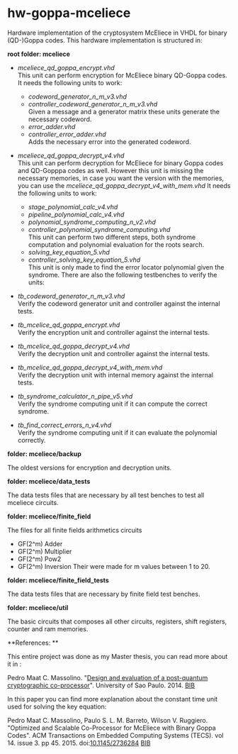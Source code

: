 hw-goppa-mceliece
=================

Hardware implementation of the cryptosystem McEliece in VHDL for binary (QD-)Goppa codes.
This hardware implementation is structured in:

**root folder: mceliece**

- *mceliece_qd_goppa_encrypt.vhd*  
This unit can perform encryption for McEliece binary QD-Goppa codes.
It needs the following units to work:
     - *codeword_generator_n_m_v3.vhd*
     - *controller_codeword_generator_n_m_v3.vhd*  
     Given a message and a generator matrix these units generate the necessary codeword.  
     - *error_adder.vhd*
     - *controller_error_adder.vhd*  
     Adds the necessary error into the generated codeword.
- *mceliece_qd_goppa_decrypt_v4.vhd*  
This unit can perform decryption for McEliece for binary Goppa codes and QD-Gopppa codes as well.
However this unit is missing the necessary memories, in case you want the version with the memories, you
can use the *mceliece_qd_goppa_decrypt_v4_with_mem.vhd*
It needs the following units to work:
     - *stage_polynomial_calc_v4.vhd*
     - *pipeline_polynomial_calc_v4.vhd*
     - *polynomial_syndrome_computing_n_v2.vhd*
     - *controller_polynomial_syndrome_computing.vhd*  
     This unit can perform two different steps, both syndrome computation and polynomial evaluation for the roots search.  
     - *solving_key_equation_5.vhd*
     - *controller_solving_key_equation_5.vhd*  
     This unit is only made to find the error locator polynomial given the syndrome.
There are also the following testbenches to verify the units:
- *tb_codeword_generator_n_m_v3.vhd*  
Verify the codeword generator unit and controller against the internal tests.

- *tb_mcelice_qd_goppa_encrypt.vhd*  
Verify the encryption unit and controller against the internal tests.

- *tb_mcelice_qd_goppa_decrypt_v4.vhd*  
Verify the decryption unit and controller against the internal tests.

- *tb_mcelice_qd_goppa_decrypt_v4_with_mem.vhd*  
Verify the decryption unit with internal memory against the internal tests.

- *tb_syndrome_calculator_n_pipe_v5.vhd*  
Verify the syndrome computing unit if it can compute the correct syndrome.

- *tb_find_correct_errors_n_v4.vhd*  
Verify the syndrome computing unit if it can evaluate the polynomial correctly.

**folder: mceliece/backup**

The oldest versions for encryption and decryption units.

**folder: mceliece/data_tests**

The data tests files that are necessary by all test benches to test all mceliece circuits.

**folder: mceliece/finite_field**

The files for all finite fields arithmetics circuits
   - GF(2^m) Adder
   - GF(2^m) Multiplier
   - GF(2^m) Pow2
   - GF(2^m) Inversion
Their were made for m values between 1 to 20.

**folder: mceliece/finite_field_tests**

The data tests files that are necessary by finite field test benches.

**folder: mceliece/util**

The basic circuits that composes all other circuits, registers, shift registers, counter and ram memories. 

**References: **

This entire project was done as my Master thesis, you can read more about it in :

Pedro Maat C. Massolino. "[Design and evaluation of a post-quantum cryptographic co-processor](http://www.teses.usp.br/teses/disponiveis/3/3141/tde-22042015-171235/en.php)". University of Sao Paulo. 2014. [BIB](https://www.pmassolino.xyz/bibtex/012.bib)

In this paper you can find more explanation about the constant time unit used for solving the key equation:

Pedro Maat C. Massolino, Paulo S. L. M. Barreto, Wilson V. Ruggiero. "Optimized and Scalable Co-Processor for McEliece with Binary Goppa Codes". ACM Transactions on Embedded Computing Systems (TECS). vol 14. issue 3. pp 45. 2015. doi:[10.1145/2736284](https://dx.doi.org/10.1145/2736284) [BIB](https://www.pmassolino.xyz/bibtex/005.bib)

